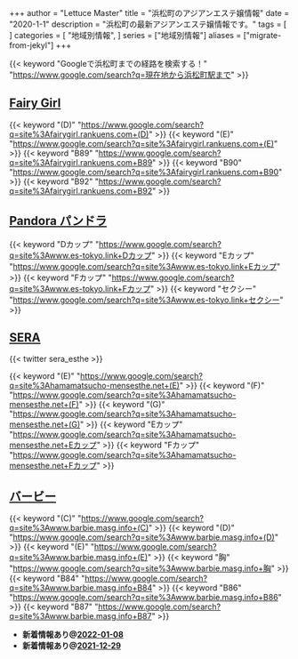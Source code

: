 +++
author = "Lettuce Master"
title = "浜松町のアジアンエステ嬢情報"
date = "2020-1-1"
description = "浜松町の最新アジアンエステ嬢情報です。"
tags = [
]
categories = [
    "地域別情報",
]
series = ["地域別情報"]
aliases = ["migrate-from-jekyl"]
+++

{{< keyword "Googleで浜松町までの経路を検索する！" "https://www.google.com/search?q=現在地から浜松町駅まで" >}}

## [Fairy Girl](http://fairygirl.rankuens.com/)
{{< keyword "(D)" "https://www.google.com/search?q=site%3Afairygirl.rankuens.com+(D)" >}} {{< keyword "(E)" "https://www.google.com/search?q=site%3Afairygirl.rankuens.com+(E)" >}} {{< keyword "B89" "https://www.google.com/search?q=site%3Afairygirl.rankuens.com+B89" >}} {{< keyword "B90" "https://www.google.com/search?q=site%3Afairygirl.rankuens.com+B90" >}} {{< keyword "B92" "https://www.google.com/search?q=site%3Afairygirl.rankuens.com+B92" >}} 

## [Pandora パンドラ](http://www.es-tokyo.link/)
{{< keyword "Dカップ" "https://www.google.com/search?q=site%3Awww.es-tokyo.link+Dカップ" >}} {{< keyword "Eカップ" "https://www.google.com/search?q=site%3Awww.es-tokyo.link+Eカップ" >}} {{< keyword "Fカップ" "https://www.google.com/search?q=site%3Awww.es-tokyo.link+Fカップ" >}} {{< keyword "セクシー" "https://www.google.com/search?q=site%3Awww.es-tokyo.link+セクシー" >}} 

## [SERA](https://hamamatsucho-mensesthe.net/)


{{< twitter sera_esthe >}}

{{< keyword "(E)" "https://www.google.com/search?q=site%3Ahamamatsucho-mensesthe.net+(E)" >}} {{< keyword "(F)" "https://www.google.com/search?q=site%3Ahamamatsucho-mensesthe.net+(F)" >}} {{< keyword "(G)" "https://www.google.com/search?q=site%3Ahamamatsucho-mensesthe.net+(G)" >}} {{< keyword "Eカップ" "https://www.google.com/search?q=site%3Ahamamatsucho-mensesthe.net+Eカップ" >}} {{< keyword "Fカップ" "https://www.google.com/search?q=site%3Ahamamatsucho-mensesthe.net+Fカップ" >}} 

## [バービー](http://www.barbie.masg.info/)
{{< keyword "(C)" "https://www.google.com/search?q=site%3Awww.barbie.masg.info+(C)" >}} {{< keyword "(D)" "https://www.google.com/search?q=site%3Awww.barbie.masg.info+(D)" >}} {{< keyword "(E)" "https://www.google.com/search?q=site%3Awww.barbie.masg.info+(E)" >}} {{< keyword "胸" "https://www.google.com/search?q=site%3Awww.barbie.masg.info+胸" >}} {{< keyword "B84" "https://www.google.com/search?q=site%3Awww.barbie.masg.info+B84" >}} {{< keyword "B86" "https://www.google.com/search?q=site%3Awww.barbie.masg.info+B86" >}} {{< keyword "B87" "https://www.google.com/search?q=site%3Awww.barbie.masg.info+B87" >}} 

- **新着情報あり@[2022-01-08](/post/2022-01-08)**
- **新着情報あり@[2021-12-29](/post/2021-12-29)**
